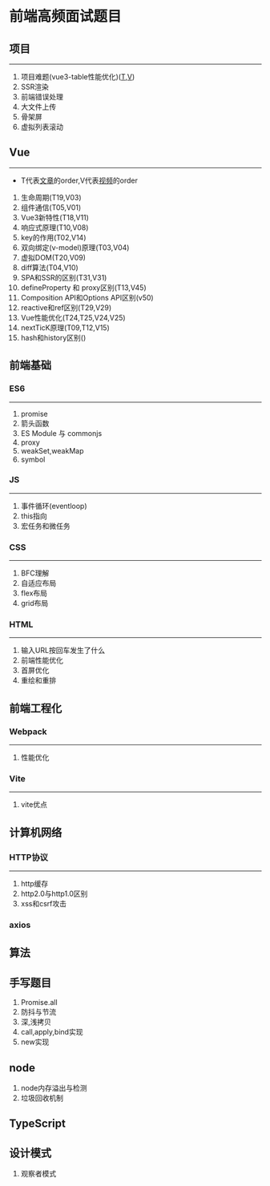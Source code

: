 # 前端高频面试题目

## 项目
---
1. 项目难题(vue3-table性能优化)([T](https://juejin.cn/post/7194516447932973112),[V](https://www.bilibili.com/video/BV1tR4y1872M))
2. SSR渲染
3. 前端错误处理
4. 大文件上传
5. 骨架屏
6. 虚拟列表滚动


## Vue
---
- T代表[文章](https://github.com/57code/vue-interview)的order,V代表[视频](https://www.bilibili.com/video/BV11i4y1Q7H2/)的order
1. 生命周期(T19,V03)
2. 组件通信(T05,V01)
3. Vue3新特性(T18,V11)
4. 响应式原理(T10,V08)
5. key的作用(T02,V14)
6. 双向绑定(v-model)原理(T03,V04)
7. 虚拟DOM(T20,V09)
8. diff算法(T04,V10)
9. SPA和SSR的区别(T31,V31)
10. defineProperty 和 proxy区别(T13,V45)
11. Composition API和Options API区别(v50)
12. reactive和ref区别(T29,V29)
13. Vue性能优化(T24,T25,V24,V25)
14. nextTicK原理(T09,T12,V15)
15. hash和history区别()


## 前端基础
### ES6
---
1. promise
2. 箭头函数
3. ES Module 与 commonjs
4. proxy
5. weakSet,weakMap
6. symbol
### JS
---
1. 事件循环(eventloop)
2. this指向
3. 宏任务和微任务
### CSS
---
1. BFC理解
2. 自适应布局
3. flex布局
4. grid布局
### HTML
---
1. 输入URL按回车发生了什么
2. 前端性能优化
3. 首屏优化
4. 重绘和重排

## 前端工程化
### Webpack
---
1. 性能优化
### Vite
---
1. vite优点

## 计算机网络
### HTTP协议
---
1. http缓存
2. http2.0与http1.0区别
3. xss和csrf攻击
### axios
## 算法

## 手写题目
1. Promise.all
2. 防抖与节流
3. 深,浅拷贝
4. call,apply,bind实现
5. new实现

## node
1. node内存溢出与检测
2. 垃圾回收机制

## TypeScript

## 设计模式
1. 观察者模式